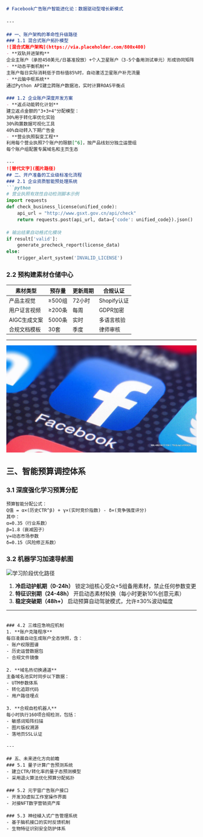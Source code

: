 

```markdown
# Facebook广告账户智能进化论：数据驱动型增长新模式

---

## 一、账户架构的革命性升级路径
### 1.1 混合式账户拓扑模型
![混合式账户架构](https://via.placeholder.com/800x400)
- **双轨并进架构**
企业主账户（承担450美元/日基准投放）+个人卫星账户（3-5个备用测试单元）形成协同矩阵
- **动态平衡机制**
主账户每日实际消耗低于目标值85%时，自动激活卫星账户补充流量
- **云脑中枢系统**
通过Python API建立跨账户数据池，实时计算ROAS平衡点

### 1.2 企业账户深度开发方案
- **返点动能转化计划**
建立返点金额的"3+3+4"分配模型：
30%用于转化率优化实验
30%购置数据可视化工具
40%自动转入下期广告金
- **营业执照裂变工程**
利用每个营业执照7个账户的限额[^6]，按产品线划分独立运营组
每个账户组配置专属域名和主页生态

---
![替代文字](图片路径)
## 二、开户准备的工业级标准化流程
### 2.1 企业资质智能预处理系统
```python
# 营业执照有效性自动检测脚本示例
import requests
def check_business_license(unified_code):
    api_url = "http://www.gsxt.gov.cn/api/check"
    return requests.post(api_url, data={'code': unified_code}).json()

# 输出结果自动格式化模块
if result['valid']:
    generate_precheck_report(license_data)
else:
    trigger_alert_system('INVALID_LICENSE')
```

### 2.2 预构建素材仓储中心
| 素材类型       | 预存量   | 更新周期 | 合规认证 |
|----------------|----------|----------|----------|
| 产品主视觉     | ≥500组   | 72小时   | Shopify认证 |
| 用户证言视频   | ≥200条   | 每周     | GDPR加密   |
| AIGC生成文案   | 5000条   | 实时     | 多语言核验 |
| 合规文档模板   | 30套     | 季度     | 律师审核   |

---
![替代文字](微信图片_20250331113201.jpg)
## 三、智能预算调控体系
### 3.1 深度强化学习预算分配
```
预算智能分配公式：
Q值 = α×(历史CTR^β) + γ×(实时竞价指数) - δ×(竞争强度评分)
其中：
α=0.35（行业系数）
β=1.8（衰减因子）
γ=动态市场参数
δ=0.15（风险修正系数）
```

### 3.2 机器学习加速导航图
![学习阶段优化路径](https://via.placeholder.com/700x300)
1. **冷启动护航期（0-24h）**
锁定3组核心受众+5组备用素材，禁止任何参数变更
2. **特征识别期（24-48h）**
开启动态素材轮换（每小时更新10%创意元素）
3. **稳定突破期（48h+）**
启动预算自动驾驶模式，允许±30%波动幅度

---

```

### 4.2 三维应急响应机制
1. **账户克隆程序**
每日凌晨自动生成账户全态快照，含：
- 账户权限图谱
- 历史运营数据包
- 合规文件镜像

2. **域名热切换通道**
主备域名池实时同步以下数据：
- UTM参数体系
- 转化追踪代码
- 用户路径埋点

3. **合规自检机器人**
每小时执行160项合规检测，包括：
- 敏感词矩阵扫描
- 图片版权溯源
- 落地页SSL认证

---

## 五、未来进化方向前瞻
### 5.1 量子计算广告预测系统
- 建立CTR/转化率的量子态预测模型
- 采用退火算法优化预算分配拓扑

### 5.2 元宇宙广告账户接口
- 开发3D虚拟工作室操作界面
- 对接NFT数字营销资产库

### 5.3 神经植入式广告管理系统
- 基于脑机接口的实时反馈机制
- 生物特征识别安全防护体系
```
